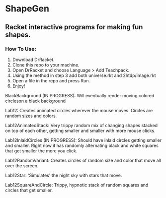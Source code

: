 # ShapeGen
## Racket interactive programs for making fun shapes.
### How To Use:

1) Download DrRacket. 
2) Clone this repo to your machine.
3) Open DrRacket and choose Language > Add Teachpack.
4) Using the method in step 3 add both universe.rkt and 2htdp/image.rkt 
5) Open a file in the repo and press Run. 
6) Enjoy!

BlackBackground (IN PROGRESS): Will eventually render moving colored circleson a black background 

Lab12: Creates animated circles wherever the mouse moves. Circles are random sizes and colors. 

Lab12AnimatedStack: Very trippy random mix of changing shapes stacked on top of each other, getting smaller and smaller
with more mouse clicks.

Lab12InlaidCircles (IN PROGRESS): Should have inlaid circles getting smaller and smaller. Right now it has randomly
alternating black and white squares that get smaller the more you click. 

Lab12RandomVariant: Creates circles of random size and color that move all over the screen.

Lab12Star: 'Simulates' the night sky with stars that move.

Lab12SquareAndCircle: Trippy, hypnotic stack of random squares and circles that get smaller.


